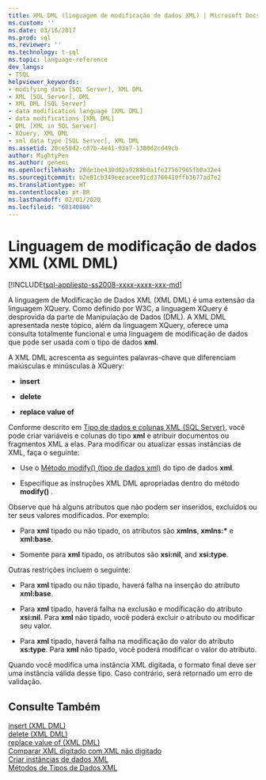 ```yaml
---
title: XML DML (linguagem de modificação de dados XML) | Microsoft Docs
ms.custom: ''
ms.date: 03/16/2017
ms.prod: sql
ms.reviewer: ''
ms.technology: t-sql
ms.topic: language-reference
dev_langs:
- TSQL
helpviewer_keywords:
- modifying data [SQL Server], XML DML
- XML [SQL Server], DML
- XML DML [SQL Server]
- data modification language [XML DML]
- data modifications [XML DML]
- DML [XML in SQL Server]
- XQuery, XML DML
- xml data type [SQL Server], XML DML
ms.assetid: 20ce50d2-c07b-4e41-93a7-1380d2cd49cb
author: MightyPen
ms.author: genemi
ms.openlocfilehash: 28de1be430d02a9288b0a1fe27567965fb0a32e4
ms.sourcegitcommit: b2e81cb349eecacee91cd3766410ffb3677ad7e2
ms.translationtype: HT
ms.contentlocale: pt-BR
ms.lasthandoff: 02/01/2020
ms.locfileid: "68140886"
---
```

# <a name="xml-data-modification-language-xml-dml"></a>Linguagem de modificação de dados XML (XML DML)
[!INCLUDE[tsql-appliesto-ss2008-xxxx-xxxx-xxx-md](../../includes/tsql-appliesto-ss2008-xxxx-xxxx-xxx-md.md)]

  A linguagem de Modificação de Dados XML (XML DML) é uma extensão da linguagem XQuery. Como definido por W3C, a linguagem XQuery é desprovida da parte de Manipulação de Dados (DML). A XML DML apresentada neste tópico, além da linguagem XQuery, oferece uma consulta totalmente funcional e uma linguagem de modificação de dados que pode ser usada com o tipo de dados **xml**.  
  
 A XML DML acrescenta as seguintes palavras-chave que diferenciam maiúsculas e minúsculas à XQuery:  
  
-   **insert**  
  
-   **delete**  
  
-   **replace value of**  
  
 Conforme descrito em [Tipo de dados e colunas XML &#40;SQL Server&#41;](../../relational-databases/xml/xml-data-type-and-columns-sql-server.md), você pode criar variáveis e colunas do tipo **xml** e atribuir documentos ou fragmentos XML a elas. Para modificar ou atualizar essas instâncias de XML, faça o seguinte:  
  
-   Use o [Método modify() (tipo de dados xml)](../../t-sql/xml/modify-method-xml-data-type.md) do tipo de dados **xml**.  
  
-   Especifique as instruções XML DML apropriadas dentro do método **modify()** .  
  
 Observe que há alguns atributos que não podem ser inseridos, excluídos ou ter seus valores modificados. Por exemplo:  
  
-   Para **xml** tipado ou não tipado, os atributos são **xmlns**, **xmlns:\*** e **xml:base**.  
  
-   Somente para **xml** tipado, os atributos são **xsi:nil**, and **xsi:type**.  
  
 Outras restrições incluem o seguinte:  
  
-   Para **xml** tipado ou não tipado, haverá falha na inserção do atributo **xml:base**.  
  
-   Para **xml** tipado, haverá falha na exclusão e modificação do atributo **xsi:nil**. Para **xml** não tipado, você poderá excluir o atributo ou modificar seu valor.  
  
-   Para **xml** tipado, haverá falha na modificação do valor do atributo **xs:type**. Para **xml** não tipado, você poderá modificar o valor do atributo.  
  
 Quando você modifica uma instância XML digitada, o formato final deve ser uma instância válida desse tipo. Caso contrário, será retornado um erro de validação.  
  
## <a name="see-also"></a>Consulte Também  
 [insert &#40;XML DML&#41;](../../t-sql/xml/insert-xml-dml.md)   
 [delete &#40;XML DML&#41;](../../t-sql/xml/delete-xml-dml.md)   
 [replace value of &#40;XML DML&#41;](../../t-sql/xml/replace-value-of-xml-dml.md)   
 [Comparar XML digitado com XML não digitado](../../relational-databases/xml/compare-typed-xml-to-untyped-xml.md)   
 [Criar instâncias de dados XML](../../relational-databases/xml/create-instances-of-xml-data.md)   
 [Métodos de Tipos de Dados XML](../../t-sql/xml/xml-data-type-methods.md)  
  
  
